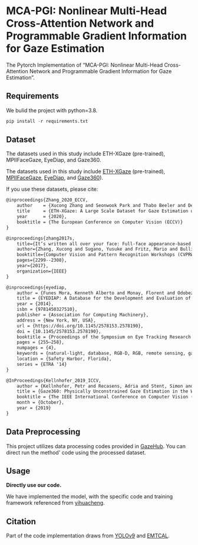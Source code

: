 # MCA-PGI: Nonlinear Multi-Head Cross-Attention Network and Programmable Gradient Information for Gaze Estimation
The Pytorch Implementation of “MCA-PGI: Nonlinear Multi-Head Cross-Attention Network and Programmable Gradient Information for Gaze Estimation”.

## Requirements

We bulid the project with python=3.8.

```python
pip install -r requirements.txt
```

## Dataset

The datasets used in this study include ETH-XGaze (pre-trained), MPIIFaceGaze, EyeDiap, and Gaze360.

The datasets used in this study include [ETH-XGaze](https://ait.ethz.ch/xgaze) (pre-trained), [MPIIFaceGaze](https://www.mpi-inf.mpg.de/departments/computer-vision-and-machine-learning/research/gaze-based-human-computer-interaction/its-written-all-over-your-face-full-face-appearance-based-gaze-estimation), [EyeDiap](https://www.idiap.ch/en/scientific-research/data/eyediap), and [Gaze360](https://gaze360.csail.mit.edu/)).

If you use these datasets, please cite:

```latex
@inproceedings{Zhang_2020_ECCV,
    author    = {Xucong Zhang and Seonwook Park and Thabo Beeler and Derek Bradley and Siyu Tang and Otmar Hilliges},
    title     = {ETH-XGaze: A Large Scale Dataset for Gaze Estimation under Extreme Head Pose and Gaze Variation},
    year      = {2020},
    booktitle = {The European Conference on Computer Vision (ECCV)}
}
```

```latex
@inproceedings{zhang2017s,
    title={It’s written all over your face: Full-face appearance-based gaze estimation},
    author={Zhang, Xucong and Sugano, Yusuke and Fritz, Mario and Bulling, Andreas},
    booktitle={Computer Vision and Pattern Recognition Workshops (CVPRW), 2017 IEEE Conference on},
    pages={2299--2308},
    year={2017},
    organization={IEEE}
}
```

```latex
@inproceedings{eyediap,
    author = {Funes Mora, Kenneth Alberto and Monay, Florent and Odobez, Jean-Marc},
    title = {EYEDIAP: A Database for the Development and Evaluation of Gaze Estimation Algorithms from RGB and RGB-D Cameras},
    year = {2014},
    isbn = {9781450327510},
    publisher = {Association for Computing Machinery},
    address = {New York, NY, USA},
    url = {https://doi.org/10.1145/2578153.2578190},
    doi = {10.1145/2578153.2578190},
    booktitle = {Proceedings of the Symposium on Eye Tracking Research and Applications},
    pages = {255–258},
    numpages = {4},
    keywords = {natural-light, database, RGB-D, RGB, remote sensing, gaze estimation, depth, head pose},
    location = {Safety Harbor, Florida},
    series = {ETRA '14}
}
```

```latex
@InProceedings{Kellnhofer_2019_ICCV,
    author = {Kellnhofer, Petr and Recasens, Adria and Stent, Simon and Matusik, Wojciech and Torralba, Antonio},
    title = {Gaze360: Physically Unconstrained Gaze Estimation in the Wild},
    booktitle = {The IEEE International Conference on Computer Vision (ICCV)},
    month = {October},
    year = {2019}
}
```

## Data Preprocessing

This project utilizes data processing codes provided in [GazeHub](http://phi-ai.org/GazeHub/). You can direct run the method' code using the processed dataset. 

## Usage

**Directly use our code.**

We have implemented the model, with the specific code and training framework referenced from [yihuacheng](https://github.com/yihuacheng/Gaze360.git). 

## Citation

Part of the code implementation draws from [YOLOv9](https://github.com/WongKinYiu/yolov9.git) and [EMTCAL](https://github.com/TangXu-Group/Remote-Sensing-Images-Classification.git).











